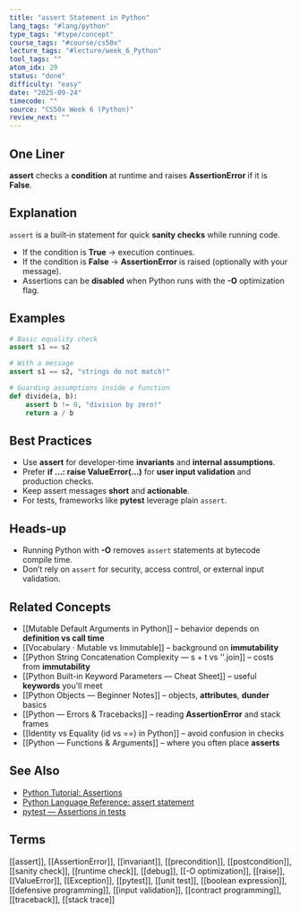 ```yaml
---
title: "assert Statement in Python"
lang_tags: "#lang/python"
type_tags: "#type/concept"
course_tags: "#course/cs50x"
lecture_tags: "#lecture/week_6_Python"
tool_tags: ""
atom_idx: 29
status: "done"
difficulty: "easy"
date: "2025-09-24"
timecode: ""
source: "CS50x Week 6 (Python)"
review_next: ""
---
```


## One Liner
**assert** checks a **condition** at runtime and raises **AssertionError** if it is **False**.

## Explanation
`assert` is a built‑in statement for quick **sanity checks** while running code.  
- If the condition is **True** → execution continues.  
- If the condition is **False** → **AssertionError** is raised (optionally with your message).  
- Assertions can be **disabled** when Python runs with the **-O** optimization flag.

## Examples
```python
# Basic equality check
assert s1 == s2

# With a message
assert s1 == s2, "strings do not match!"
```

```python
# Guarding assumptions inside a function
def divide(a, b):
    assert b != 0, "division by zero!"
    return a / b
```

## Best Practices
- Use **assert** for developer‑time **invariants** and **internal assumptions**.  
- Prefer **if ...: raise ValueError(...)** for **user input validation** and production checks.  
- Keep assert messages **short** and **actionable**.  
- For tests, frameworks like **pytest** leverage plain `assert`.

## Heads‑up
- Running Python with **-O** removes `assert` statements at bytecode compile time.  
- Don’t rely on `assert` for security, access control, or external input validation.

## Related Concepts
- [[Mutable Default Arguments in Python]] – behavior depends on **definition vs call time**
- [[Vocabulary · Mutable vs Immutable]] – background on **immutability**
- [[Python String Concatenation Complexity — s + t vs ''.join]] – costs from **immutability**
- [[Python Built-in Keyword Parameters — Cheat Sheet]] – useful **keywords** you’ll meet
- [[Python Objects — Beginner Notes]] – objects, **attributes**, **dunder** basics
- [[Python — Errors & Tracebacks]] – reading **AssertionError** and stack frames
- [[Identity vs Equality (id vs ==) in Python]] – avoid confusion in checks
- [[Python — Functions & Arguments]] – where you often place **asserts**

## See Also
- [Python Tutorial: Assertions](https://docs.python.org/3/tutorial/errors.html#assertion-error)
- [Python Language Reference: assert statement](https://docs.python.org/3/reference/simple_stmts.html#the-assert-statement)
- [pytest — Assertions in tests](https://docs.pytest.org/en/stable/how-to/assert.html)

## Terms

[[assert]], [[AssertionError]], [[invariant]], [[precondition]], [[postcondition]], [[sanity check]], [[runtime check]], [[debug]], [[-O optimization]], [[raise]], [[ValueError]], [[Exception]], [[pytest]], [[unit test]], [[boolean expression]], [[defensive programming]], [[input validation]], [[contract programming]], [[traceback]], [[stack trace]]